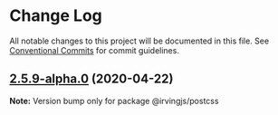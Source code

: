 # Change Log

All notable changes to this project will be documented in this file.
See [Conventional Commits](https://conventionalcommits.org) for commit guidelines.

## [2.5.9-alpha.0](https://github.com/alleyinteractive/irving/packages/integrations/compare/v2.5.8...v2.5.9-alpha.0) (2020-04-22)

**Note:** Version bump only for package @irvingjs/postcss
